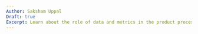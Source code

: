 ```yaml
---
Author: Saksham Uppal
Draft: true
Excerpt: Learn about the role of data and metrics in the product process. Topics covered include selecting metrics, popular analytics frameworks, overview of web analytics techniques, interpreting data, and tracking and tools.
---
```

